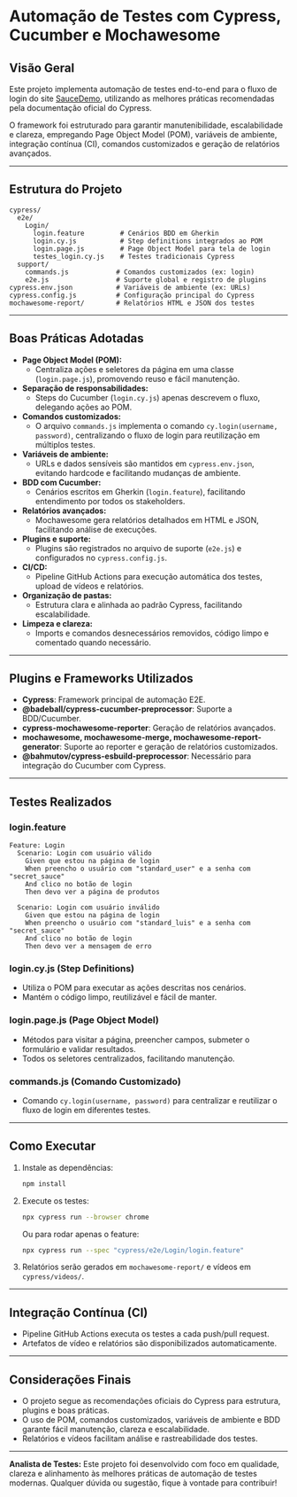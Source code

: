 # Automação de Testes com Cypress, Cucumber e Mochawesome

## Visão Geral
Este projeto implementa automação de testes end-to-end para o fluxo de login do site [SauceDemo](https://www.saucedemo.com/v1/index.html), utilizando as melhores práticas recomendadas pela documentação oficial do Cypress.

O framework foi estruturado para garantir manutenibilidade, escalabilidade e clareza, empregando Page Object Model (POM), variáveis de ambiente, integração contínua (CI), comandos customizados e geração de relatórios avançados.

---

## Estrutura do Projeto

```
cypress/
  e2e/
    Login/
      login.feature         # Cenários BDD em Gherkin
      login.cy.js           # Step definitions integrados ao POM
      login.page.js         # Page Object Model para tela de login
      testes_login.cy.js    # Testes tradicionais Cypress
  support/
    commands.js            # Comandos customizados (ex: login)
    e2e.js                 # Suporte global e registro de plugins
cypress.env.json           # Variáveis de ambiente (ex: URLs)
cypress.config.js          # Configuração principal do Cypress
mochawesome-report/        # Relatórios HTML e JSON dos testes
```

---

## Boas Práticas Adotadas

- **Page Object Model (POM):**
  - Centraliza ações e seletores da página em uma classe (`login.page.js`), promovendo reuso e fácil manutenção.
- **Separação de responsabilidades:**
  - Steps do Cucumber (`login.cy.js`) apenas descrevem o fluxo, delegando ações ao POM.
- **Comandos customizados:**
  - O arquivo `commands.js` implementa o comando `cy.login(username, password)`, centralizando o fluxo de login para reutilização em múltiplos testes.
- **Variáveis de ambiente:**
  - URLs e dados sensíveis são mantidos em `cypress.env.json`, evitando hardcode e facilitando mudanças de ambiente.
- **BDD com Cucumber:**
  - Cenários escritos em Gherkin (`login.feature`), facilitando entendimento por todos os stakeholders.
- **Relatórios avançados:**
  - Mochawesome gera relatórios detalhados em HTML e JSON, facilitando análise de execuções.
- **Plugins e suporte:**
  - Plugins são registrados no arquivo de suporte (`e2e.js`) e configurados no `cypress.config.js`.
- **CI/CD:**
  - Pipeline GitHub Actions para execução automática dos testes, upload de vídeos e relatórios.
- **Organização de pastas:**
  - Estrutura clara e alinhada ao padrão Cypress, facilitando escalabilidade.
- **Limpeza e clareza:**
  - Imports e comandos desnecessários removidos, código limpo e comentado quando necessário.

---

## Plugins e Frameworks Utilizados

- **Cypress**: Framework principal de automação E2E.
- **@badeball/cypress-cucumber-preprocessor**: Suporte a BDD/Cucumber.
- **cypress-mochawesome-reporter**: Geração de relatórios avançados.
- **mochawesome, mochawesome-merge, mochawesome-report-generator**: Suporte ao reporter e geração de relatórios customizados.
- **@bahmutov/cypress-esbuild-preprocessor**: Necessário para integração do Cucumber com Cypress.

---

## Testes Realizados

### login.feature
```gherkin
Feature: Login
  Scenario: Login com usuário válido
    Given que estou na página de login
    When preencho o usuário com "standard_user" e a senha com "secret_sauce"
    And clico no botão de login
    Then devo ver a página de produtos

  Scenario: Login com usuário inválido
    Given que estou na página de login
    When preencho o usuário com "standard_luis" e a senha com "secret_sauce"
    And clico no botão de login
    Then devo ver a mensagem de erro
```

### login.cy.js (Step Definitions)
- Utiliza o POM para executar as ações descritas nos cenários.
- Mantém o código limpo, reutilizável e fácil de manter.

### login.page.js (Page Object Model)
- Métodos para visitar a página, preencher campos, submeter o formulário e validar resultados.
- Todos os seletores centralizados, facilitando manutenção.

### commands.js (Comando Customizado)
- Comando `cy.login(username, password)` para centralizar e reutilizar o fluxo de login em diferentes testes.

---

## Como Executar

1. Instale as dependências:
   ```sh
   npm install
   ```
2. Execute os testes:
   ```sh
   npx cypress run --browser chrome
   ```
   Ou para rodar apenas o feature:
   ```sh
   npx cypress run --spec "cypress/e2e/Login/login.feature"
   ```
3. Relatórios serão gerados em `mochawesome-report/` e vídeos em `cypress/videos/`.

---

## Integração Contínua (CI)
- Pipeline GitHub Actions executa os testes a cada push/pull request.
- Artefatos de vídeo e relatórios são disponibilizados automaticamente.

---

## Considerações Finais
- O projeto segue as recomendações oficiais do Cypress para estrutura, plugins e boas práticas.
- O uso de POM, comandos customizados, variáveis de ambiente e BDD garante fácil manutenção, clareza e escalabilidade.
- Relatórios e vídeos facilitam análise e rastreabilidade dos testes.

---

**Analista de Testes:**
Este projeto foi desenvolvido com foco em qualidade, clareza e alinhamento às melhores práticas de automação de testes modernas. Qualquer dúvida ou sugestão, fique à vontade para contribuir!
